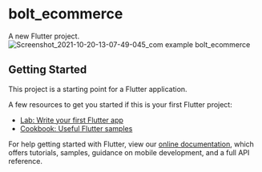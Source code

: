 # bolt_ecommerce

A new Flutter project.
![Screenshot_2021-10-20-13-07-49-045_com example bolt_ecommerce](https://user-images.githubusercontent.com/73830725/138084427-47211591-d19d-4cd1-a13e-3cea98a341af.jpg)


## Getting Started

This project is a starting point for a Flutter application.

A few resources to get you started if this is your first Flutter project:

- [Lab: Write your first Flutter app](https://flutter.dev/docs/get-started/codelab)
- [Cookbook: Useful Flutter samples](https://flutter.dev/docs/cookbook)

For help getting started with Flutter, view our
[online documentation](https://flutter.dev/docs), which offers tutorials,
samples, guidance on mobile development, and a full API reference.
